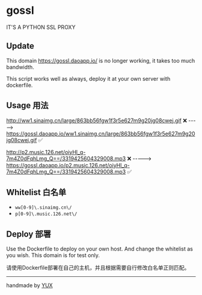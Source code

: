 # gossl
IT'S A PYTHON SSL PROXY

## Update
This domain https://gossl.daoapp.io/  is no longer working, it takes too much bandwidth. 

This script works well as always, deploy it at your own server with dockerfile.

## Usage 用法
http://ww1.sinaimg.cn/large/863bb56fgw1f3r5e627m9g20jg08cwej.gif ❌
----->
https://gossl.daoapp.io/ww1.sinaimg.cn/large/863bb56fgw1f3r5e627m9g20jg08cwej.gif ✅


http://p2.music.126.net/oiyHl_q-7m4Z0dFqhLmg_Q==/3319425604329008.mp3 ❌
----->
https://gossl.daoapp.io/p2.music.126.net/oiyHl_q-7m4Z0dFqhLmg_Q==/3319425604329008.mp3 ✅

## Whitelist 白名单
- `ww[0-9]\.sinaimg.cn\/`
- `p[0-9]\.music.126.net\/`

## Deploy 部署
Use the Dockerfile to deploy on your own host. And change the whitelist as you wish. This domain is for test only.

请使用Dockerfile部署在自己的主机，并且根据需要自行修改白名单正则匹配。
****

handmade by [YUX](https://yux.io)
